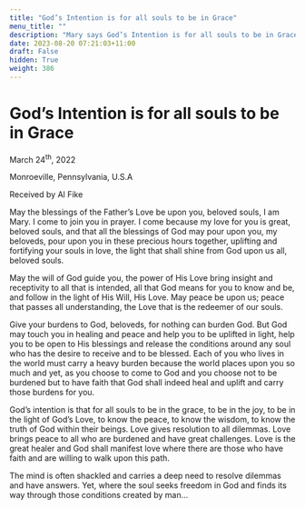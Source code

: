 ```yaml
---
title: "God’s Intention is for all souls to be in Grace"
menu_title: ""
description: "Mary says God’s Intention is for all souls to be in Grace"
date: 2023-08-20 07:21:03+11:00
draft: False
hidden: True
weight: 386
---
```

# God’s Intention is for all souls to be in Grace
March 24<sup>th</sup>, 2022

Monroeville, Pennsylvania, U.S.A

Received by Al Fike   


May the blessings of the Father’s Love be upon you, beloved souls, I am Mary. I come to join you in prayer. I come because my love for you is great, beloved souls, and that all the blessings of God may pour upon you, my beloveds, pour upon you in these precious hours together, uplifting and fortifying your souls in love, the light that shall shine from God upon us all, beloved souls. 

May the will of God guide you, the power of His Love bring insight and receptivity to all that is intended, all that God means for you to know and be, and follow in the light of His Will, His Love. May peace be upon us; peace that passes all understanding, the Love that is the redeemer of our souls.

Give your burdens to God, beloveds, for nothing can burden God. But God may touch you in healing and peace and help you to be uplifted in light, help you to be open to His blessings and release the conditions around any soul who has the desire to receive and to be blessed. Each of you who lives in the world must carry a heavy burden because the world places upon you so much and yet, as you choose to come to God and you choose not to be burdened but to have faith that God shall indeed heal and uplift and carry those burdens for you. 

God’s intention is that for all souls to be in the grace, to be in the joy, to be in the light of God’s Love, to know the peace, to know the wisdom, to know the truth of God within their beings. Love gives resolution to all dilemmas. Love brings peace to all who are burdened and have great challenges. Love is the great healer and God shall manifest love where there are those who have faith and are willing to walk upon this path. 

The mind is often shackled and carries a deep need to resolve dilemmas and have answers. Yet, where the soul seeks freedom in God and finds its way through those conditions created by man…